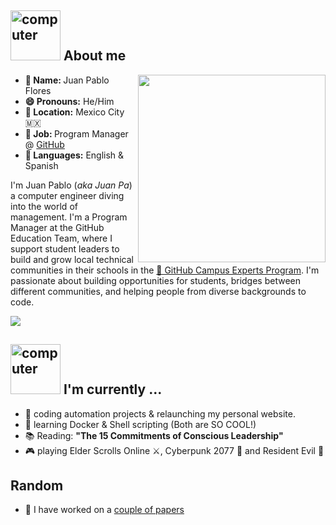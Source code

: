 <h2><img src="https://thumbs.gfycat.com/AcrobaticMatureGazelle.webp" alt="computer" width="80"> About me </h2>

<div >
  <img src="https://github.com/juanpflores/juanpflores/blob/main/assets/happy-juanpa.gif" align="right" width="300">

<ul>
  <li><b>👤 Name: </b> Juan Pablo Flores</li>
  <li><b>😄 Pronouns:</b>  He/Him</li>
  <li><b>📍 Location:</b> Mexico City 🇲🇽</li>
  <li><b>💼 Job: </b>Program Manager @ <a href="github.com">GitHub</a></li>
  <li><b>📣 Languages:</b> English & Spanish</li>
</ul>

<p>I'm Juan Pablo (<i>aka Juan Pa</i>) a computer engineer diving into the world of management. I'm a Program Manager at the GitHub Education Team, 
  where I support student leaders to build and grow local technical communities in their schools in the <a href="https://education.github.com/experts">🚩 GitHub Campus Experts Program</a>. I'm passionate about building opportunities for students, bridges
   between different communities, and helping people from diverse backgrounds to code.
</p>

</div>

<img src="https://img.shields.io/badge/juanpflores_%20-%231DA1F2.svg?&style=for-the-badge&logo=Twitter&logoColor=white">

<h2><img src="https://thumbs.gfycat.com/ScaryCreamyGlobefish.webp" alt="computer" width="80"> I'm currently ...</h2>

- 🔭 coding automation projects & relaunching my personal website.
- 🌱 learning Docker & Shell scripting (Both are SO COOL!)
- 📚 Reading: **"The 15 Commitments of Conscious Leadership"**
- 🎮 playing Elder Scrolls Online ⚔, Cyberpunk 2077 🤖 and Resident Evil 🧟

<h2>Random</h2>

- 🔬 I have worked on a [couple of papers](https://scholar.google.com/citations?user=QHIRjGUAAAAJ&hl=es&authuser=1)
<!-- - 📝 Working with me? Read the [Juan Pa's User Manual](https://link) -->
